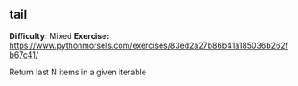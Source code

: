 ## tail
**Difficulty:** Mixed
**Exercise:** https://www.pythonmorsels.com/exercises/83ed2a27b86b41a185036b262fb67c41/

Return last N items in a given iterable
    